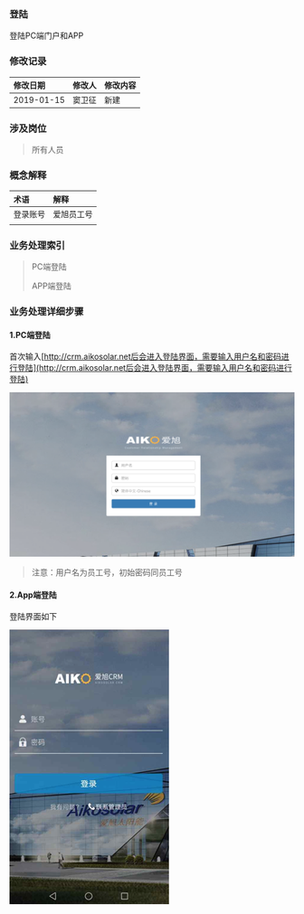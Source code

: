 ### 登陆

登陆PC端门户和APP

### 修改记录

| 修改日期 | 修改人 | 修改内容 |
| :--- | :--- | :--- |
| 2019-01-15 | 窦卫征 | 新建 |

### 涉及岗位

> 所有人员

### 概念解释

| 术语 | 解释 |
| :--- | :--- |
| 登录账号 | 爱旭员工号 |
|  |  |

### 业务处理索引

> PC端登陆
>
> APP端登陆

### 业务处理详细步骤

#### 1.PC端登陆

首次输入[http://crm.aikosolar.net后会进入登陆界面，需要输入用户名和密码进行登陆](http://crm.aikosolar.net后会进入登陆界面，需要输入用户名和密码进行登陆)

![](/assets/pcddljm1508.png)

> 注意：用户名为员工号，初始密码同员工号

#### 2.App端登陆

登陆界面如下

![](/assets/applogonddl1532.png)

